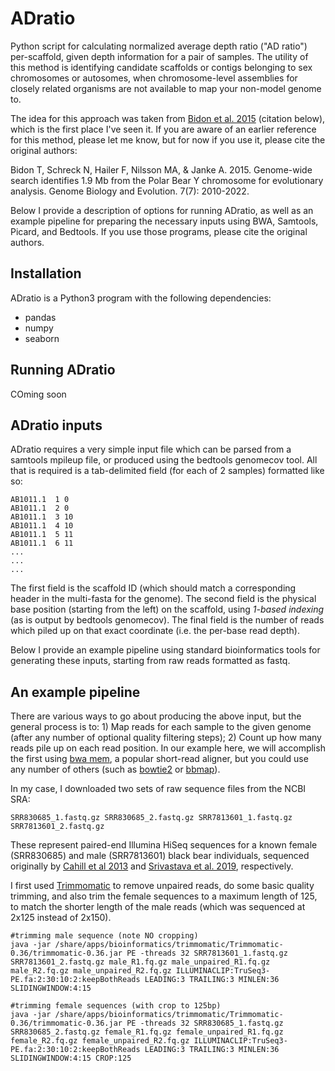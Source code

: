 # ADratio
Python script for calculating normalized average depth ratio ("AD ratio") per-scaffold, given depth information for a pair of samples. The utility of this method is identifying candidate scaffolds or contigs belonging to sex chromosomes or autosomes, when chromosome-level assemblies for closely related organisms are not available to map your non-model genome to. 

The idea for this approach was taken from [Bidon et al. 2015](https://www.ncbi.nlm.nih.gov/pmc/articles/PMC4524476/) (citation below), which is the first place I've seen it. If you are aware of an earlier reference for this method, please let me know, but for now if you use it, please cite the original authors:

Bidon T, Schreck N, Hailer F, Nilsson MA, & Janke A. 2015. Genome-wide search identifies 1.9 Mb from the Polar Bear Y chromosome for evolutionary analysis. Genome Biology and Evolution. 7(7): 2010-2022.

Below I provide a description of options for running ADratio, as well as an example pipeline for preparing the necessary inputs using BWA, Samtools, Picard, and Bedtools. If you use those programs, please cite the original authors. 

## Installation 

ADratio is a Python3 program with the following dependencies:
- pandas 
- numpy
- seaborn

## Running ADratio 

COming soon

## ADratio inputs 

ADratio requires a very simple input file which can be parsed from a samtools mpileup file, or produced using the bedtools genomecov tool. All that is required is a tab-delimited field (for each of 2 samples) formatted like so:
```
AB1011.1  1 0
AB1011.1  2 0
AB1011.1  3 10
AB1011.1  4 10
AB1011.1  5 11
AB1011.1  6 11
...
...
...
```

The first field is the scaffold ID (which should match a corresponding header in the multi-fasta for the genome). The second field is the physical base position (starting from the left) on the scaffold, using *1-based indexing* (as is output by bedtools genomecov). The final field is the number of reads which piled up on that exact coordinate (i.e. the per-base read depth). 

Below I provide an example pipeline using standard bioinformatics tools for generating these inputs, starting from raw reads formatted as fastq. 

## An example pipeline 

There are various ways to go about producing the above input, but the general process is to: 1) Map reads for each sample to the given genome (after any number of optional quality filtering steps); 2) Count up how many reads pile up on each read position. In our example here, we will accomplish the first using [bwa mem](http://bio-bwa.sourceforge.net/), a popular short-read aligner, but you could use any number of others (such as [bowtie2](http://bowtie-bio.sourceforge.net/bowtie2/index.shtml) or [bbmap](https://jgi.doe.gov/data-and-tools/bbtools/bb-tools-user-guide/bbmap-guide/)). 

In my case, I downloaded two sets of raw sequence files from the NCBI SRA: 
```
SRR830685_1.fastq.gz SRR830685_2.fastq.gz SRR7813601_1.fastq.gz SRR7813601_2.fastq.gz
```

These represent paired-end Illumina HiSeq sequences for a known female (SRR830685) and male (SRR7813601) black bear individuals, sequenced originally by [Cahill et al 2013](https://www.ncbi.nlm.nih.gov/pmc/articles/PMC3597504/#pgen.1003345.s013) and [Srivastava et al. 2019](https://academic.oup.com/dnaresearch/article/26/1/37/5161192), respectively.

I first used [Trimmomatic](http://www.usadellab.org/cms/?page=trimmomatic) to remove unpaired reads, do some basic quality trimming, and also trim the female sequences to a maximum length of 125, to match the shorter length of the male reads (which was sequenced at 2x125 instead of 2x150). 

```
#trimming male sequence (note NO cropping)
java -jar /share/apps/bioinformatics/trimmomatic/Trimmomatic-0.36/trimmomatic-0.36.jar PE -threads 32 SRR7813601_1.fastq.gz SRR7813601_2.fastq.gz male_R1.fq.gz male_unpaired_R1.fq.gz male_R2.fq.gz male_unpaired_R2.fq.gz ILLUMINACLIP:TruSeq3-PE.fa:2:30:10:2:keepBothReads LEADING:3 TRAILING:3 MINLEN:36 SLIDINGWINDOW:4:15

#trimming female sequences (with crop to 125bp)
java -jar /share/apps/bioinformatics/trimmomatic/Trimmomatic-0.36/trimmomatic-0.36.jar PE -threads 32 SRR830685_1.fastq.gz SRR830685_2.fastq.gz female_R1.fq.gz female_unpaired_R1.fq.gz female_R2.fq.gz female_unpaired_R2.fq.gz ILLUMINACLIP:TruSeq3-PE.fa:2:30:10:2:keepBothReads LEADING:3 TRAILING:3 MINLEN:36 SLIDINGWINDOW:4:15 CROP:125
```


